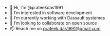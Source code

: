 - 👋 Hi, I’m @prateekdas1991
- 👀 I’m interested in software development
- 🌱 I’m currently working with Dassault systemes 
- 💞️ I’m looking to collaborate on open source
- 📫 Reach me on prateek.das1991@gmail.com

<!---
prateekdas1991/prateekdas1991 is a ✨ special ✨ repository because its `README.md` (this file) appears on your GitHub profile.
You can click the Preview link to take a look at your changes.
--->
